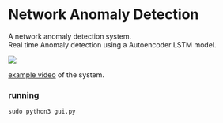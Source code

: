 # Network Anomaly Detection
A network anomaly detection system.<br/>
Real time Anomaly detection using a Autoencoder LSTM model.

![](https://preview.ibb.co/fjEWZT/example.jpg)

[example video](http://google.com/) of the system.


### running


```
sudo python3 gui.py
```
